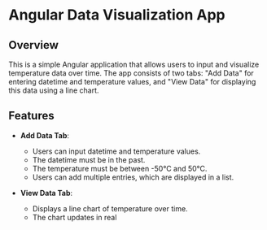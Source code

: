 # Angular Data Visualization App

## Overview

This is a simple Angular application that allows users to input and visualize temperature data over time. The app consists of two tabs: "Add Data" for entering datetime and temperature values, and "View Data" for displaying this data using a line chart.

## Features

- **Add Data Tab**: 
  - Users can input datetime and temperature values.
  - The datetime must be in the past.
  - The temperature must be between -50°C and 50°C.
  - Users can add multiple entries, which are displayed in a list.

- **View Data Tab**:
  - Displays a line chart of temperature over time.
  - The chart updates in real
